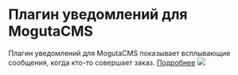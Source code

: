 
# Плагин уведомлений для MogutaCMS

Плагин уведомлений для MogutaCMS показывает всплывающие сообщения, когда кто-то совершает заказ. [Подробнее](http://mogutashop.ru/plugins/plagin-uvedomleniy)
![](https://comet-server.com/wiki/lib/exe/fetch.php/user:mogutacms-plugin1.png)
